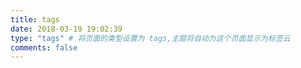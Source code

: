 ```yaml
---
title: tags
date: 2018-03-19 19:02:39
type: "tags" # 将页面的类型设置为 tags,主题将自动为这个页面显示为标签云
comments: false
---
```

